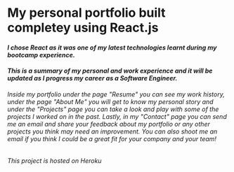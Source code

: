 # My personal portfolio built completey using React.js

#### *I chose React as it was one of my latest technologies learnt during my bootcamp experience.*
#### *This is a summary of my personal and work experience and it will be updated as I progress my career as a Software Engineer.* 

###### *Inside my portfolio under the page "Resume" you can see my work history, under the page "About Me" you will get to know my personal story and under the "Projects" page you can take a look and play with some of the projects I worked on in the past. Lastly, in my "Contact" page you can send me an email and share your feedback about my portfolio or any other projects you think may need an improvement. You can also shoot me an email if you think I could be a great fit for your company and your team!*

###### This project is hosted on Heroku
